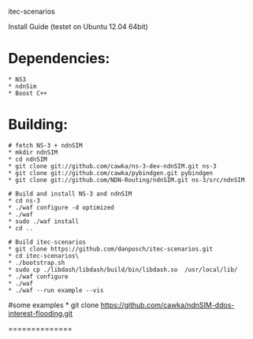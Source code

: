 itec-scenarios

Install Guide (testet on Ubuntu 12.04 64bit)

# Dependencies:
    * NS3
    * ndnSim
    * Boost C++

# Building:

    # fetch NS-3 + ndnSIM
    * mkdir ndnSIM
    * cd ndnSIM
    * git clone git://github.com/cawka/ns-3-dev-ndnSIM.git ns-3
    * git clone git://github.com/cawka/pybindgen.git pybindgen
    * git clone git://github.com/NDN-Routing/ndnSIM.git ns-3/src/ndnSIM

    # Build and install NS-3 and ndnSIM
    * cd ns-3
    * ./waf configure -d optimized
    * ./waf
    * sudo ./waf install
    * cd ..

    # Build itec-scenarios
    * git clone https://github.com/danposch/itec-scenarios.git
    * cd itec-scenarios\
    * ./bootstrap.sh
    * sudo cp ./libdash/libdash/build/bin/libdash.so  /usr/local/lib/
    * ./waf configure
    * ./waf 
    * ./waf --run example --vis

#some examples
		* git clone https://github.com/cawka/ndnSIM-ddos-interest-flooding.git

==============
